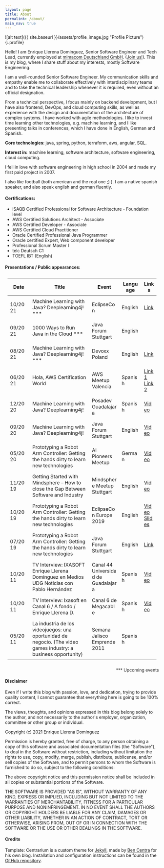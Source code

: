```yaml
---
layout: page
title: About
permalink: /about/
main_nav: true
---
```


![alt text]({{ site.baseurl }}/assets/profile_image.jpg "Profile Picture"){:.profile}

Hello! I am Enrique Llerena Dominguez, Senior Software Engineer and Tech Lead, currently employed at [mimacom Deutschland GmbH][mimacom]. ([Join us!][mimacomcareer]).
This is my blog, where I share stuff about my interests, mostly Software Engineering.

I am a well-rounded Senior Software Engineer. My communication skills and empathy enable me to collaborate effectively with interdisciplinary teams and to take the technical leadership whenever it is required, even without an official designation.

From a technical perspective, I focus mainly on backend development, but I have also frontend, DevOps, and cloud computing skills, as well as experience with the design and documentation of the architecture of complex systems. I have worked with agile methodologies. I like to invest time learning other technologies, e.g. machine learning,  and I like presenting talks in conferences, which I have done in English, German and Spanish.

**Core technologies**: java,  spring,  python, terraform, aws, angular, SQL.

**Interest in:** machine learning,  software architecture,  software engineering,  cloud computing.

I fell in love with software engineering in high school in 2004 and made my first paid project in 2007. 

I also like football (both american and the real one ;) ).
I am a native spanish speaker, and also speak english and german fluently.

#### Certifications:
- iSAQB Certified Professional for Software Architecture - Foundation level
- AWS Certified Solutions Architect - Associate
- AWS Certified Developer - Associate
- AWS Certified Cloud Practitioner
- Oracle Certified Professional Java Programmer
- Oracle certified Expert, Web component developer
- Professional Scrum Master I
- telc Deutsch C1
- TOEFL IBT (English) 

#### Presentations / Public appearances:

<table id="no-more-tables">
 <thead>
   <tr>
     <th class="table-col-1">Date</th>
     <th class="table-col-2">Title</th>
     <th class="table-col-3">Event</th>
     <th class="table-col-4">Language</th>
     <th class="table-col-5">Links</th>
    </tr>
 </thead>
 <tbody>
   <tr>
     <td data-title="Date" class="table-col-1">10/2021</td>
     <td data-title="Title" class="table-col-2">Machine Learning with Java? Deeplearning4j! ***</td>
     <td data-title="Event" class="table-col-3">EclipseCon</td>
     <td data-title="Language" class="table-col-4">English</td>
     <td data-title="Links" class="table-col-5"><a href="https://www.eclipsecon.org/2021/news/congratulations-early-speakers" target="_blank">Link</a></td>
   </tr>
   <tr>
     <td data-title="Date" class="table-col-1">09/2021</td>
     <td data-title="Title" class="table-col-2">1000 Ways to Run Java in the Cloud ***</td>
     <td data-title="Event" class="table-col-3">Java Forum Stuttgart</td>
     <td data-title="Language" class="table-col-4">English</td>
     <td data-title="Links" class="table-col-5">&nbsp;</td>
   </tr>
   <tr>
     <td data-title="Date" class="table-col-1">08/2021</td>
     <td data-title="Title" class="table-col-2">Machine Learning with Java? Deeplearning4j! ***</td>
     <td data-title="Event" class="table-col-3">Devoxx Poland</td>
     <td data-title="Language" class="table-col-4">English</td>
     <td data-title="Links" class="table-col-5"><a href="https://devoxx.pl/talk-details/?id=14201" target="_blank">Link</a></td>
   </tr>
   <tr>
     <td data-title="Date" class="table-col-1">06/2021</td>
     <td data-title="Title" class="table-col-2">Hola, AWS Certification World</td>
     <td data-title="Event" class="table-col-3">AWS Meetup Valencia</td>
     <td data-title="Language" class="table-col-4">Spanish</td>
     <td data-title="Links" class="table-col-5"><a href="https://twitter.com/awsvalenciaes/status/1400829378607595527?s=20" target="_blank">Link1</a> <a href="https://twitter.com/awsvalenciaes/status/1403028095188279297?s=20" target="_blank">Link2</a></td>
   </tr>
   <tr>
     <td data-title="Date" class="table-col-1">12/2020</td>
     <td data-title="Title" class="table-col-2">Machine Learning with Java? Deeplearning4j!</td>
     <td data-title="Event" class="table-col-3">Posadev Guadalajara</td>
     <td data-title="Language" class="table-col-4">Spanish</td>
     <td data-title="Links" class="table-col-5"><a href="https://youtube.com/watch?t=58m38s&amp;v=86gGUzXdiyA" target="_blank">Video</a></td>
   </tr>
   <tr>
     <td data-title="Date" class="table-col-1">09/2020</td>
     <td data-title="Title" class="table-col-2">Machine Learning with Java? Deeplearning4j!</td>
     <td data-title="Event" class="table-col-3">Java Forum Stuttgart</td>
     <td data-title="Language" class="table-col-4">English</td>
     <td data-title="Links" class="table-col-5"><a href="https://online.java-forum-stuttgart.de/b1/" target="_blank">Video</a></td>
   </tr>
   <tr>
     <td data-title="Date" class="table-col-1">05/2020</td>
     <td data-title="Title" class="table-col-2">Prototyping a Robot Arm Controller: Getting the hands dirty to learn new technologies</td>
     <td data-title="Event" class="table-col-3">AI Pioneers Meetup</td>
     <td data-title="Language" class="table-col-4">German</td>
     <td data-title="Links" class="table-col-5"><a href="http://www.youtube.com/watch?v=3BJCXpBOUgM&amp;t=16m26s" target="_blank">Video</a></td>
   </tr>
   <tr>
     <td data-title="Date" class="table-col-1">11/2019</td>
     <td data-title="Title" class="table-col-2">Getting Started with Mindsphere – How to close the Gap Between Software and Industry</td>
     <td data-title="Event" class="table-col-3">Mindsphere Meetup Stuttgart</td>
     <td data-title="Language" class="table-col-4">English</td>
     <td data-title="Links" class="table-col-5"><a href="https://www.youtube.com/watch?v=oWWcAps3QB4" target="_blank">Video</a></td>
   </tr>
   <tr>
     <td data-title="Date" class="table-col-1">10/2019</td>
     <td data-title="Title" class="table-col-2">Prototyping a Robot Arm Controller: Getting the hands dirty to learn new technologies</td>
     <td data-title="Event" class="table-col-3">EclipseCon Europe 2019</td>
     <td data-title="Language" class="table-col-4">English</td>
     <td data-title="Links" class="table-col-5"><a href="http://www.youtube.com/watch?v=JWlY6wcq-mY" target="_blank">Video</a> <a href="https://www.eclipsecon.org/europe2019/sessions/prototyping-robot-arm-controller-getting-hands-dirty-learn-new-technologies" target="_blank">Slides</a></td>
   </tr>
   <tr>
     <td data-title="Date" class="table-col-1">07/2019</td>
     <td data-title="Title" class="table-col-2">Prototyping a Robot Arm Controller: Getting the hands dirty to learn new technologies</td>
     <td data-title="Event" class="table-col-3">Java Forum Stuttgart</td>
     <td data-title="Language" class="table-col-4">English</td>
     <td data-title="Links" class="table-col-5"><a href="https://www.java-forum-stuttgart.de/de/Vortr%E4ge+von+14.30+-+15.15+Uhr.html#D5" target="_blank">Link</a></td>
   </tr>
   <tr>
     <td data-title="Date" class="table-col-1">10/2011</td>
     <td data-title="Title" class="table-col-2">TV Interview: IXASOFT Enrique Llerena Domínguez en Medios UDG Noticias con Pablo Hernández  </td>
     <td data-title="Event" class="table-col-3">Canal 44 Universidad de Guadalajara</td>
     <td data-title="Language" class="table-col-4">Spanish</td>
     <td data-title="Links" class="table-col-5"><a href="https://www.youtube.com/watch?v=wP9zBDkbT6U" target="_blank">Video</a></td>
   </tr>
   <tr>
     <td data-title="Date" class="table-col-1">10/2011</td>
     <td data-title="Title" class="table-col-2">TV Interview: Ixasoft en Canal 6 / A fondo / Enrique Llerena D.  </td>
     <td data-title="Event" class="table-col-3">Canal 6 de Megacable</td>
     <td data-title="Language" class="table-col-4">Spanish</td>
     <td data-title="Links" class="table-col-5"><a href="https://www.youtube.com/watch?v=yfTvWXNrIOE" target="_blank">Video</a></td>
   </tr>
   <tr>
     <td data-title="Date" class="table-col-1">05/2011</td>
     <td data-title="Title" class="table-col-2">La industria de los videojuegos: una oportunidad de negocio. (The video games industry: a business opportunity)</td>
     <td data-title="Event" class="table-col-3">Semana Jalisco Emprende 2011</td>
     <td data-title="Language" class="table-col-4">Spanish</td>
     <td data-title="Links" class="table-col-5">&nbsp;</td>
   </tr>
 </tbody>
</table>

<div style="text-align: right"> *** Upcoming events </div>

<style>
@media only screen and (min-width: 768px) {
  table, th, td {
    padding: 0.5em;
    word-break: break-word;
  }
  
  .table-col-1 {
    width: 15%;
  
  }
  .table-col-2 {
    width: 40%;
  }
  .table-col-3 {
    width: 20%;
  }
  .table-col-4 {
    width: 15%;
  }
  .table-col-5 {
    width: 10%;
  }
}
@media only screen and (max-width: 768px) {
	
	/* Force table to not be like tables anymore */
	#no-more-tables table, 
	#no-more-tables thead, 
	#no-more-tables tbody, 
	#no-more-tables th, 
	#no-more-tables td, 
	#no-more-tables tr { 
		display: block; 
	}
 
	/* Hide table headers (but not display: none;, for accessibility) */
	#no-more-tables thead tr { 
		position: absolute;
		top: -9999px;
		left: -9999px;
	}
 
	#no-more-tables tr { border: 1px solid #ccc; }
 
	#no-more-tables td { 
		/* Behave  like a "row" */
		border: none;
		border-bottom: 1px solid #eee; 
		position: relative;
		padding-left: 35%; 
		padding-right: 5%; 
		white-space: normal;
		text-align:left;
	}
 
	#no-more-tables td:before { 
		/* Now like a table header */
		position: absolute;
		/* Top/left values mimic padding */
		left: 6px;
		width: 45%; 
		padding-right: 10px; 
		white-space: nowrap;
		text-align:left;
		font-weight: bold;
	}
 
	/*
	Label the data
	*/
	#no-more-tables td:before { content: attr(data-title); }
}

</style>




#### Disclaimer

Even if I write this blog with passion, love, and dedication, trying to provide quality content, I cannot guarantee that everything here is going to be 100% correct.

The views, thoughts, and opinions expressed in this blog belong solely to the author, and not necessarily to the author's employer, organization, committee or other group or individual.

Copyright (c) 2021 Enrique Llerena Dominguez

Permission is hereby granted, free of charge, to any person obtaining a copy
of this software and associated documentation files (the "Software"), to deal
in the Software without restriction, including without limitation the rights
to use, copy, modify, merge, publish, distribute, sublicense, and/or sell
copies of the Software, and to permit persons to whom the Software is
furnished to do so, subject to the following conditions:

The above copyright notice and this permission notice shall be included in all
copies or substantial portions of the Software.

THE SOFTWARE IS PROVIDED "AS IS", WITHOUT WARRANTY OF ANY KIND, EXPRESS OR
IMPLIED, INCLUDING BUT NOT LIMITED TO THE WARRANTIES OF MERCHANTABILITY,
FITNESS FOR A PARTICULAR PURPOSE AND NONINFRINGEMENT. IN NO EVENT SHALL THE
AUTHORS OR COPYRIGHT HOLDERS BE LIABLE FOR ANY CLAIM, DAMAGES OR OTHER
LIABILITY, WHETHER IN AN ACTION OF CONTRACT, TORT OR OTHERWISE, ARISING FROM,
OUT OF OR IN CONNECTION WITH THE SOFTWARE OR THE USE OR OTHER DEALINGS IN THE
SOFTWARE.

#### Credits

Template:
Centrarium is a custom theme for [Jekyll][jekyll], made by [Ben Centra][bencentra] for his own blog. Installation and configuration instructions can be found in the [GitHub repository](https://github.com/bencentra/centrarium).


[mimacom]: https://www.mimacom.com
[mimacomcareer]: https://www.mimacom.com/karriere/#jobs
[centrarium]: https://github.com/bencentra/centrarium
[bencentra]: http://bencentra.com
[jekyll]: https://github.com/jekyll/jekyll
[JFS_roboarmcontroller]: https://www.java-forum-stuttgart.de/de/Vortr%E4ge+von+14.30+-+15.15+Uhr.html#D5
[roboarmcontroller_demo]: http://www.youtube.com/watch?v=JWlY6wcq-mY&t=29m10s
[eclipsecon_roboarmcontroller_video]: http://www.youtube.com/watch?v=JWlY6wcq-mY
[eclipsecon_roboarmcontroller_slides]: https://www.eclipsecon.org/europe2019/sessions/prototyping-robot-arm-controller-getting-hands-dirty-learn-new-technologies
[mimacom_mindsphere_meetup_1]: https://www.youtube.com/watch?v=oWWcAps3QB4
[ai_pioneers_meetup_0520]: http://www.youtube.com/watch?v=3BJCXpBOUgM&t=16m26s
[tv_interview_canal6]: https://www.youtube.com/watch?v=yfTvWXNrIOE
[tv_interview_udg]: https://www.youtube.com/watch?v=wP9zBDkbT6U
[posadev_gdl_2020]: https://youtube.com/watch?t=58m38s&v=86gGUzXdiyA
[jfs_2020]: https://online.java-forum-stuttgart.de/b1/
